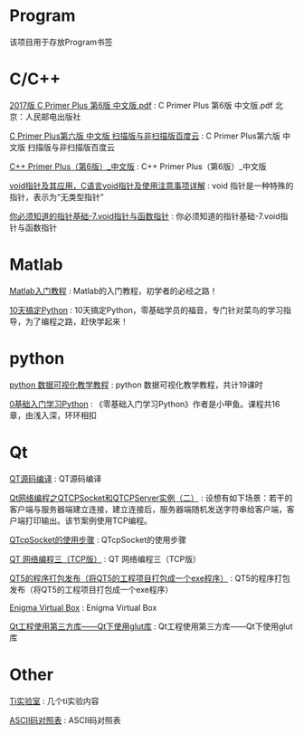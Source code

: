 # Program
该项目用于存放Program书签


C/C++
==
[2017版 C Primer Plus 第6版 中文版.pdf](https://www.douban.com/note/630704598/) :  C Primer Plus 第6版 中文版.pdf 北京：人民邮电出版社 

[C Primer Plus第六版 中文版 扫描版与非扫描版百度云](https://blog.csdn.net/u010658816/article/details/82619827) : C Primer Plus第六版 中文版 扫描版与非扫描版百度云

[C++ Primer Plus（第6版）_中文版](https://pan.baidu.com/s/17YKyScfBB9ZUCj0XKNKa7A#list/path=%2F) : C++ Primer Plus（第6版）_中文版

[void指针及其应用，C语言void指针及使用注意事项详解](http://c.biancheng.net/view/365.html) : void 指针是一种特殊的指针，表示为“无类型指针”

[你必须知道的指针基础-7.void指针与函数指针](https://www.cnblogs.com/edisonchou/p/4666097.html) : 你必须知道的指针基础-7.void指针与函数指针


Matlab
==
[Matlab入门教程](http://www.dianyuan.com/class/album_142.html) : Matlab的入门教程，初学者的必经之路！

[10天搞定Python](http://www.dianyuan.com/class/album_130.html) : 10天搞定Python，零基础学员的福音，专门针对菜鸟的学习指导，为了编程之路，赶快学起来！


python 
==
[python 数据可视化教学教程](http://www.dianyuan.com/class/album_338.html) : python 数据可视化教学教程，共计19课时

[0基础入门学习Python](http://www.dianyuan.com/class/album_169.html) : 《零基础入门学习Python》作者是小甲鱼。课程共16章，由浅入深，环环相扣

Qt
==
[QT源码编译](https://blog.csdn.net/xiaoxiaoyusheng2012/article/details/45196879) : QT源码编译 

[Qt网络编程之QTCPSocket和QTCPServer实例（二）](https://blog.csdn.net/sun222555888/article/details/82917325) : 设想有如下场景：若干的客户端与服务器端建立连接，建立连接后，服务器端随机发送字符串给客户端，客户端打印输出。该节案例使用TCP编程。 

[QTcpSocket的使用步骤](https://blog.csdn.net/sehanlingfeng/article/details/79255293) : QTcpSocket的使用步骤 

[QT 网络编程三（TCP版）](https://www.cnblogs.com/zhanggaofeng/p/6015467.html) : QT 网络编程三（TCP版） 

[QT5的程序打包发布（将QT5的工程项目打包成一个exe程序）](https://blog.csdn.net/windsnow1/article/details/78004265) : QT5的程序打包发布（将QT5的工程项目打包成一个exe程序） 

[Enigma Virtual Box](https://enigmaprotector.com/en/downloads.html) : Enigma Virtual Box 

[Qt工程使用第三方库——Qt下使用glut库](https://www.cnblogs.com/foundkey/p/5960851.html) : Qt工程使用第三方库——Qt下使用glut库 

Other
==
[Ti实验室](http://www.dianyuan.com/class/album_209.html) : 几个ti实验内容

[ASCII码对照表](http://ascii.911cha.com/) : ASCII码对照表 

